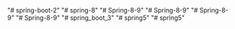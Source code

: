 "# spring-boot-2" 
"# spring-8" 
"# Spring-8-9" 
"# Spring-8-9" 
"# Spring-8-9" 
"# Spring-8-9" 
"# spring_boot_3" 
"# spring5" 
"# spring5" 
